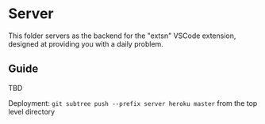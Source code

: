 # Server

This folder servers as the backend for the "extsn" VSCode extension, designed at providing you with a daily problem.

## Guide

TBD

Deployment: `git subtree push --prefix server heroku master` from the top level directory